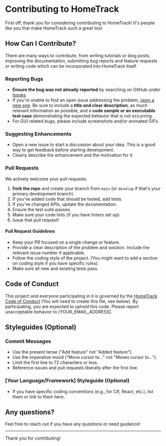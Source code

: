 # Contributing to HomeTrack

First off, thank you for considering contributing to HomeTrack! It's people like you that make HomeTrack such a great tool.

## How Can I Contribute?

There are many ways to contribute, from writing tutorials or blog posts, improving the documentation, submitting bug reports and feature requests or writing code which can be incorporated into HomeTrack itself.

### Reporting Bugs

*   **Ensure the bug was not already reported** by searching on GitHub under [Issues](https://github.com/YOUR_GITHUB_USERNAME/HomeTrack/issues).
*   If you're unable to find an open issue addressing the problem, [open a new one](https://github.com/YOUR_GITHUB_USERNAME/HomeTrack/issues/new). Be sure to include a **title and clear description**, as much relevant information as possible, and a **code sample or an executable test case** demonstrating the expected behavior that is not occurring.
*   For GUI related bugs, please include screenshots and/or animated GIFs.

### Suggesting Enhancements

*   Open a new issue to start a discussion about your idea. This is a good way to get feedback before starting development.
*   Clearly describe the enhancement and the motivation for it.

### Pull Requests

We actively welcome your pull requests.

1.  **Fork the repo** and create your branch from `main` (or `develop` if that's your primary development branch).
2.  If you've added code that should be tested, add tests.
3.  If you've changed APIs, update the documentation.
4.  Ensure the test suite passes.
5.  Make sure your code lints (if you have linters set up).
6.  Issue that pull request!

#### Pull Request Guidelines

*   Keep your PR focused on a single change or feature.
*   Provide a clear description of the problem and solution. Include the relevant issue number if applicable.
*   Follow the coding style of the project. (You might want to add a section on coding style if you have specific rules).
*   Make sure all new and existing tests pass.

## Code of Conduct

This project and everyone participating in it is governed by the [HomeTrack Code of Conduct](CODE_OF_CONDUCT.md) (You will need to create this file, see below). By participating, you are expected to uphold this code. Please report unacceptable behavior to [YOUR_EMAIL_ADDRESS].

## Styleguides (Optional)

### Commit Messages

*   Use the present tense ("Add feature" not "Added feature").
*   Use the imperative mood ("Move cursor to..." not "Moves cursor to...").
*   Limit the first line to 72 characters or less.
*   Reference issues and pull requests liberally after the first line.

### [Your Language/Framework] Styleguide (Optional)

*   If you have specific coding conventions (e.g., for C#, React, etc.), list them or link to them here.

## Any questions?

Feel free to reach out if you have any questions or need guidance!

---

Thank you for contributing!